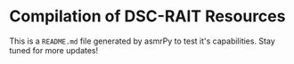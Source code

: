 
Compilation of DSC-RAIT Resources
=================================


This is a `README.md` file generated by asmrPy to test it's capabilities. Stay tuned for more updates!